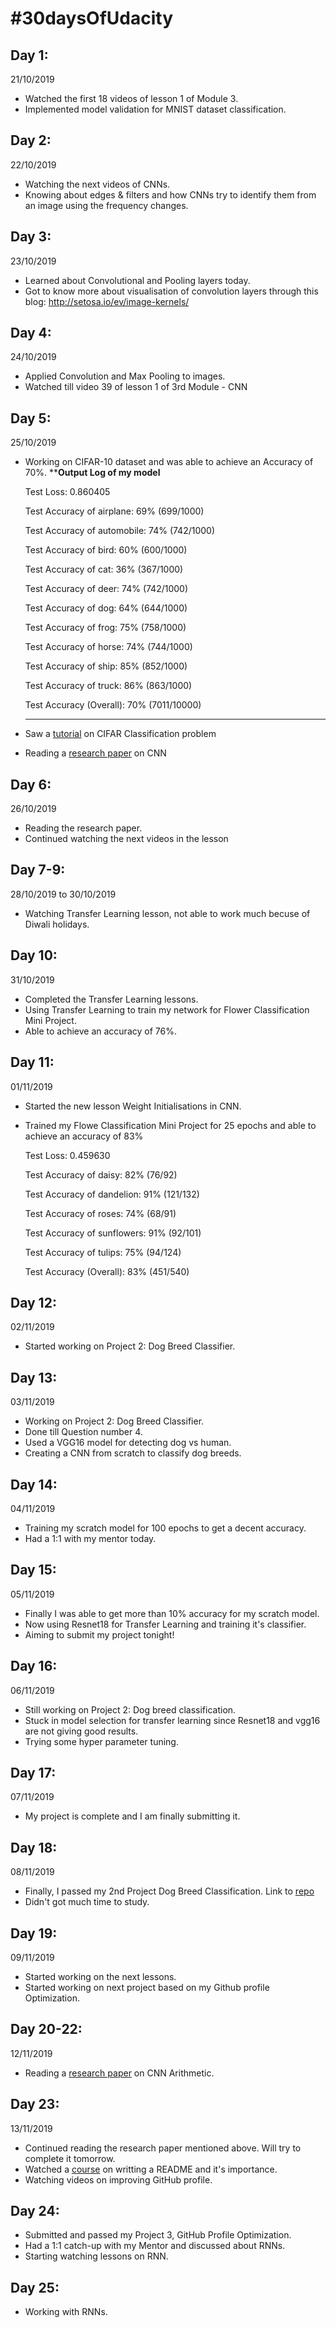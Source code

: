 # #30daysOfUdacity

## Day 1:
21/10/2019
  * Watched the first 18 videos of lesson 1 of Module 3.
  * Implemented model validation for MNIST dataset classification.

## Day 2:
22/10/2019
  * Watching the next videos of CNNs.
  * Knowing about edges & filters and how CNNs try to identify them from an image using the frequency changes.

## Day 3:
23/10/2019
  * Learned about Convolutional and Pooling layers today.
  * Got to know more about visualisation of convolution layers through this blog: http://setosa.io/ev/image-kernels/
 
## Day 4:
24/10/2019
  * Applied Convolution and Max Pooling to images.
  * Watched till video 39 of lesson 1 of 3rd Module - CNN
  
## Day 5:
25/10/2019
  * Working on CIFAR-10 dataset and was able to achieve an Accuracy of 70%.
    ************************Output Log of my model**********************
    
    Test Loss: 0.860405

    Test Accuracy of airplane: 69% (699/1000)
    
    Test Accuracy of automobile: 74% (742/1000)
    
    Test Accuracy of  bird: 60% (600/1000)
    
    Test Accuracy of   cat: 36% (367/1000)
    
    Test Accuracy of  deer: 74% (742/1000)
    
    Test Accuracy of   dog: 64% (644/1000)
    
    Test Accuracy of  frog: 75% (758/1000)
    
    Test Accuracy of horse: 74% (744/1000)
    
    Test Accuracy of  ship: 85% (852/1000)
    
    Test Accuracy of truck: 86% (863/1000)

    Test Accuracy (Overall): 70% (7011/10000)
    *********************************************************************

  * Saw a [tutorial](https://github.com/pytorch/tutorials/blob/master/beginner_source/blitz/cifar10_tutorial.py) on CIFAR Classification problem 
  * Reading a [research paper](https://arxiv.org/pdf/1603.07285.pdf) on CNN
  
 ## Day 6:
 26/10/2019
  * Reading the research paper.
  * Continued watching the next videos in the lesson
  
 ## Day 7-9:
 28/10/2019 to 30/10/2019
  * Watching Transfer Learning lesson, not able to work much becuse of Diwali holidays.
  
 ## Day 10:
 31/10/2019
  * Completed the Transfer Learning lessons.
  * Using Transfer Learning to train my network for Flower Classification Mini Project.
  * Able to achieve an accuracy of 76%.
  
 ## Day 11:
 01/11/2019
  * Started the new lesson Weight Initialisations in CNN.
  * Trained my Flowe Classification Mini Project for 25 epochs and able to achieve an accuracy of 83%
    
    Test Loss: 0.459630

    Test Accuracy of daisy: 82% (76/92)
    
    Test Accuracy of dandelion: 91% (121/132)
    
    Test Accuracy of roses: 74% (68/91)
    
    Test Accuracy of sunflowers: 91% (92/101)
    
    Test Accuracy of tulips: 75% (94/124)

    Test Accuracy (Overall): 83% (451/540)
    
  ## Day 12:
  02/11/2019
   * Started working on Project 2: Dog Breed Classifier. 
   
  ## Day 13:
  03/11/2019
   * Working on Project 2: Dog Breed Classifier.
   * Done till Question number 4.
   * Used a VGG16 model for detecting dog vs human.
   * Creating a CNN from scratch to classify dog breeds.
   
  ## Day 14:
  04/11/2019
   * Training my scratch model for 100 epochs to get a decent accuracy.
   * Had a 1:1 with my mentor today. 
   
  ## Day 15:
  05/11/2019
   * Finally I was able to get more than 10% accuracy for my scratch model.
   * Now using Resnet18 for Transfer Learning and training it's classifier.
   * Aiming to submit my project tonight!
 ## Day 16:
 06/11/2019

  * Still working on Project 2: Dog breed classification.
  * Stuck in model selection for transfer learning since Resnet18 and vgg16 are not giving good results.
  * Trying some hyper parameter tuning.
  
 ## Day 17:
 07/11/2019
  * My project is complete and I am finally submitting it.
  
 ## Day 18:
 08/11/2019
  * Finally, I passed my 2nd Project Dog Breed Classification. Link to [repo](https://github.com/sumanyurosha/deep-learning-v2-pytorch/tree/master/project-dog-classification)
  * Didn't got much time to study.

 ## Day 19:
 09/11/2019
 * Started working on the next lessons.
 * Started working on next project based on my Github profile Optimization.

 ## Day 20-22:
 12/11/2019
 * Reading a [research paper](https://arxiv.org/pdf/1603.07285.pdf) on CNN Arithmetic.
 
 ## Day 23:
 13/11/2019
 * Continued reading the research paper mentioned above. Will try to complete it tomorrow.
 * Watched a [course](https://classroom.udacity.com/courses/ud777) on writting a README and it's importance.
 * Watching videos on improving GitHub profile.
 
 ## Day 24:
 * Submitted and passed my Project 3, GitHub Profile Optimization.
 * Had a 1:1 catch-up with my Mentor and discussed about RNNs.
 * Starting watching lessons on RNN.
 
 ## Day 25:
 * Working with RNNs.
